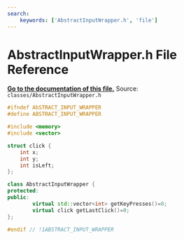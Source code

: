 ```yaml
---
search:
    keywords: ['AbstractInputWrapper.h', 'file']
---
```


# AbstractInputWrapper.h File Reference

**[Go to the documentation of this file.](_abstract_input_wrapper_8h.md)**
Source: `classes/AbstractInputWrapper.h`

    
    
    
    
    
    
    
    
      
    
    
    
```cpp
#ifndef AbSTRACT_INPUT_WRAPPER
#define ABSTRACT_INPUT_WRAPPER

#include <memory>
#include <vector>

struct click {
    int x;
    int y;
    int isLeft;
};

class AbstractInputWrapper {
protected:
public:
        virtual std::vector<int> getKeyPresses()=0;
        virtual click getLastClick()=0;
};

#endif // !1ABSTRACT_INPUT_WRAPPER
```


    
  
